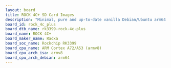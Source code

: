 ```yaml
---
layout: board
title: ROCK 4C+ SD Card Images
description: "Minimal, pure and up-to-date vanilla Debian/Ubuntu arm64 SD card images for ROCK 4C+ by Radxa, SoC: Rockchip RK3399, CPU ISA: armv8"
board_id: rock_4c_plus
board_dtb_name: rk3399-rock-4c-plus
board_name: ROCK 4C+
board_maker_name: Radxa
board_soc_name: Rockchip RK3399
board_cpu_name: ARM Cortex A72/A53 (armv8)
board_cpu_arch_isa: armv8
board_cpu_arch_debian: arm64
---
```

